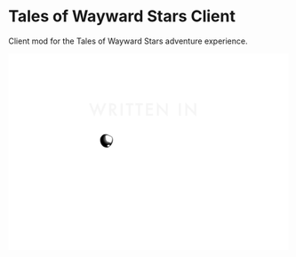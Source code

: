 # Tales of Wayward Stars Client
 Client mod for the Tales of Wayward Stars adventure experience.

![Written in Ink](written-in-ink-black-mid-and-colour.png)
